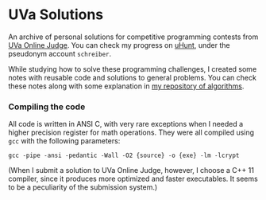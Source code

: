 # UVa Solutions

An archive of personal solutions for competitive programming contests from [UVa
Online Judge](https://onlinejudge.org/). You can check my progress on
[uHunt](https://uhunt.onlinejudge.org/id/401345), under the pseudonym account
`schreiber`.

While studying how to solve these programming challenges, I created some notes
with reusable code and solutions to general problems. You can check these notes
along with some explanation in [my repository of
algorithms](https://danihelis.github.io/algorithms/).


### Compiling the code

All code is written in ANSI C, with very rare exceptions when I needed a higher
precision register for math operations. They were all compiled using `gcc` with
the following parameters:

```
gcc -pipe -ansi -pedantic -Wall -O2 {source} -o {exe} -lm -lcrypt
```

(When I submit a solution to UVa Online Judge, however, I choose a C++ 11
compiler, since it produces more optimized and faster executables. It seems to
be a peculiarity of the submission system.)
